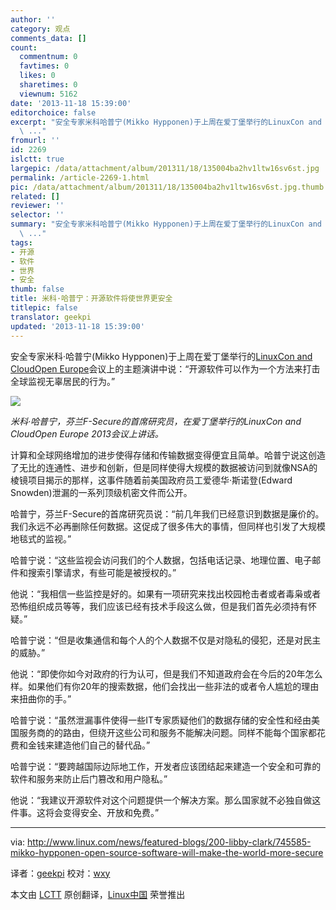 ```yaml
---
author: ''
category: 观点
comments_data: []
count:
  commentnum: 0
  favtimes: 0
  likes: 0
  sharetimes: 0
  viewnum: 5162
date: '2013-11-18 15:39:00'
editorchoice: false
excerpt: "安全专家米科哈普宁(Mikko Hypponen)于上周在爱丁堡举行的LinuxCon and CloudOpen Europe会议上的主题演讲中说：开源软件可以作为一个方法来打击全球监视无辜居民的行为。\r\n\r\n米科哈普宁，芬兰F-Secure的首席研究员，
  \ ..."
fromurl: ''
id: 2269
islctt: true
largepic: /data/attachment/album/201311/18/135004ba2hv1ltw16sv6st.jpg
permalink: /article-2269-1.html
pic: /data/attachment/album/201311/18/135004ba2hv1ltw16sv6st.jpg.thumb.jpg
related: []
reviewer: ''
selector: ''
summary: "安全专家米科哈普宁(Mikko Hypponen)于上周在爱丁堡举行的LinuxCon and CloudOpen Europe会议上的主题演讲中说：开源软件可以作为一个方法来打击全球监视无辜居民的行为。\r\n\r\n米科哈普宁，芬兰F-Secure的首席研究员，
  \ ..."
tags:
- 开源
- 软件
- 世界
- 安全
thumb: false
title: 米科·哈普宁：开源软件将使世界更安全
titlepic: false
translator: geekpi
updated: '2013-11-18 15:39:00'
---
```


安全专家米科·哈普宁(Mikko Hypponen)于上周在爱丁堡举行的[LinuxCon and CloudOpen Europe](http://events.linuxfoundation.org/events/linuxcon-europe)会议上的主题演讲中说：“开源软件可以作为一个方法来打击全球监视无辜居民的行为。”


![](/data/attachment/album/201311/18/135004ba2hv1ltw16sv6st.jpg)


*米科·哈普宁，芬兰F-Secure的首席研究员，在爱丁堡举行的LinuxCon and CloudOpen Europe 2013会议上讲话。*


计算和全球网络增加的进步使得存储和传输数据变得便宜且简单。哈普宁说这创造了无比的连通性、进步和创新，但是同样使得大规模的数据被访问到就像NSA的棱镜项目揭示的那样，这事件随着前美国政府员工爱德华·斯诺登(Edward Snowden)泄漏的一系列顶级机密文件而公开。


哈普宁，芬兰F-Secure的首席研究员说：“前几年我们已经意识到数据是廉价的。我们永远不必再删除任何数据。这促成了很多伟大的事情，但同样也引发了大规模地毯式的监视。”


哈普宁说：“这些监视会访问我们的个人数据，包括电话记录、地理位置、电子邮件和搜索引擎请求，有些可能是被授权的。”


他说：“我相信一些监控是好的。如果有一项研究来找出校园枪击者或者毒枭或者恐怖组织成员等等，我们应该已经有技术手段这么做，但是我们首先必须持有怀疑。”


哈普宁说：“但是收集通信和每个人的个人数据不仅是对隐私的侵犯，还是对民主的威胁。”


他说：“即使你如今对政府的行为认可，但是我们不知道政府会在今后的20年怎么样。如果他们有你20年的搜索数据，他们会找出一些非法的或者令人尴尬的理由来扭曲你的手。”


哈普宁说：“虽然泄漏事件使得一些IT专家质疑他们的数据存储的安全性和经由美国服务商的的路由，但绕开这些公司和服务不能解决问题。同样不能每个国家都花费和金钱来建造他们自己的替代品。”


哈普宁说：“要跨越国际边际地工作，开发者应该团结起来建造一个安全和可靠的软件和服务来防止后门篡改和用户隐私。”


他说：“我建议开源软件对这个问题提供一个解决方案。那么国家就不必独自做这件事。这将会变得安全、开放和免费。”




---


via: <http://www.linux.com/news/featured-blogs/200-libby-clark/745585-mikko-hypponen-open-source-software-will-make-the-world-more-secure>


译者：[geekpi](https://github.com/geekpi) 校对：[wxy](https://github.com/wxy)


本文由 [LCTT](https://github.com/LCTT/TranslateProject) 原创翻译，[Linux中国](http://linux.cn/) 荣誉推出